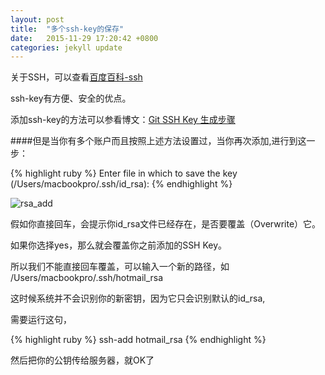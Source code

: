 ```yaml
---
layout: post
title:  "多个ssh-key的保存"
date:   2015-11-29 17:20:42 +0800
categories: jekyll update
---
```


关于SSH，可以查看[百度百科-ssh]

[百度百科-ssh]:http://baike.baidu.com/subview/16184/5909252.htm

ssh-key有方便、安全的优点。

添加ssh-key的方法可以参看博文：[Git SSH Key 生成步骤]

[Git SSH Key 生成步骤]:http://blog.csdn.net/hustpzb/article/details/8230454


####但是当你有多个账户而且按照上述方法设置过，当你再次添加,进行到这一步：

{% highlight ruby %}
Enter file in which to save the key (/Users/macbookpro/.ssh/id_rsa): 
{% endhighlight %}

![rsa_add](http://7xor8a.com1.z0.glb.clouddn.com/add_rsa.png)

假如你直接回车，会提示你id_rsa文件已经存在，是否要覆盖（Overwrite）它。

如果你选择yes，那么就会覆盖你之前添加的SSH Key。

所以我们不能直接回车覆盖，可以输入一个新的路径，如 /Users/macbookpro/.ssh/hotmail_rsa

这时候系统并不会识别你的新密钥，因为它只会识别默认的id_rsa,

需要运行这句，

{% highlight ruby %}
ssh-add hotmail_rsa 
{% endhighlight %}

然后把你的公钥传给服务器，就OK了





